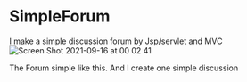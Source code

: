 # SimpleForum
I make a simple discussion forum by Jsp/servlet and MVC
![Screen Shot 2021-09-16 at 00 02 41](https://user-images.githubusercontent.com/69332376/133477613-b0e94cfb-d55a-4d0b-95ad-268bd8cbdb51.png)

The Forum simple like this. And I create one simple discussion 
